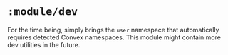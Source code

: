 # `:module/dev`

For the time being, simply brings the `user` namespace that automatically
requires detected Convex namespaces. This module might contain more dev
utilities in the future.
